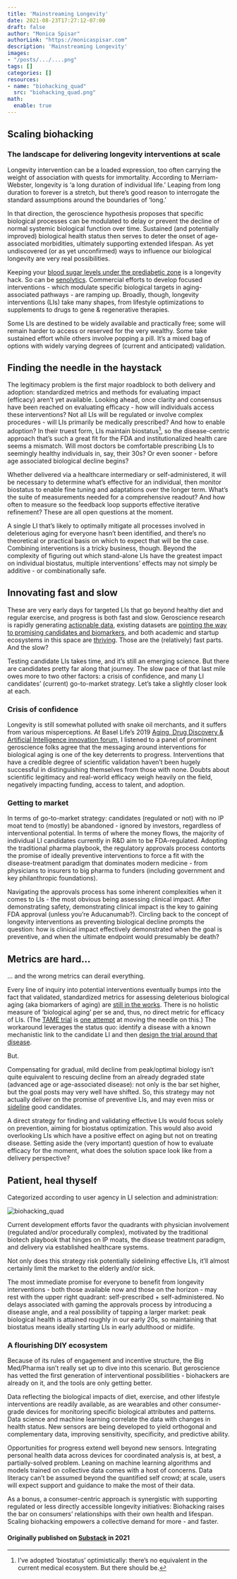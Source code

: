```yaml
---
title: 'Mainstreaming Longevity'
date: 2021-08-23T17:27:12-07:00
draft: false
author: "Monica Spisar"
authorLink: "https://monicaspisar.com"
description: 'Mainstreaming Longevity'
images: 
- "/posts/.../....png"
tags: []
categories: []
resources:
- name: "biohacking_quad"
  src: "biohacking_quad.png"
math:
  enable: true
---
```


## Scaling biohacking

### The landscape for delivering longevity interventions at scale

Longevity intervention can be a loaded expression, too often carrying the weight of association with quests for immortality. According to Merriam-Webster, longevity is ‘a long duration of individual life.’ Leaping from long duration to forever is a stretch, but there’s good reason to interrogate the standard assumptions around the boundaries of ‘long.’

In that direction, the geroscience hypothesis proposes that specific biological processes can be modulated to delay or prevent the decline of normal systemic biological function over time. Sustained (and potentially improved) biological health status then serves to deter the onset of age-associated morbidities, ultimately supporting extended lifespan. As yet undiscovered (or as yet unconfirmed) ways to influence our biological longevity are very real possibilities. 

Keeping your [blood sugar levels under the prediabetic zone](https://dom-pubs.onlinelibrary.wiley.com/doi/epdf/10.1111/dom.14321) is a longevity hack. So can be [senolytics](https://www.afar.org/ask-the-expert/james-kirkland-md-phd-on-expanded-senolytics-geroscience-and-translation-part-2). Commercial efforts to develop focused interventions - which modulate specific biological targets in aging-associated pathways - are ramping up. Broadly, though, longevity interventions (LIs) take many shapes, from lifestyle optimizations to supplements to drugs to gene & regenerative therapies.

Some LIs are destined to be widely available and practically free; some will remain harder to access or reserved for the very wealthy. Some take sustained effort while others involve popping a pill. It’s a mixed bag of options with widely varying degrees of (current and anticipated) validation.

## Finding the needle in the haystack

The legitimacy problem is the first major roadblock to both delivery and adoption: standardized metrics and methods for evaluating impact (efficacy) aren’t yet available. Looking ahead, once clarity and consensus have been reached on evaluating efficacy - how will individuals access these interventions? Not all LIs will be regulated or involve complex procedures - will LIs primarily be medically prescribed? And how to enable adoption? In their truest form, LIs maintain biostatus[^1], so the disease-centric approach that’s such a great fit for the FDA and institutionalized health care seems a mismatch. Will most doctors be comfortable prescribing LIs to seemingly healthy individuals in, say, their 30s? Or even sooner - before age associated biological decline begins?

Whether delivered via a healthcare intermediary or self-administered, it will be necessary to determine what’s effective for an individual, then monitor biostatus to enable fine tuning and adaptations over the longer term. What’s the suite of measurements needed for a comprehensive readout? And how often to measure so the feedback loop supports effective iterative refinement? These are all open questions at the moment.

A single LI that’s likely to optimally mitigate all processes involved in deleterious aging for everyone hasn’t been identified, and there’s no theoretical or practical basis on which to expect that will be the case. Combining interventions is a tricky business, though. Beyond the complexity of figuring out which stand-alone LIs have the greatest impact on individual biostatus, multiple interventions’ effects may not simply be additive - or combinationally safe.

## Innovating fast and slow

These are very early days for targeted LIs that go beyond healthy diet and regular exercise, and progress is both fast and slow. Geroscience research is rapidly generating [actionable data](https://www.sciencedirect.com/science/article/pii/S2468501117300081), existing datasets are [pointing the way to promising candidates and biomarkers](https://www.sciencedirect.com/science/article/pii/S156816371830240X), and both academic and startup ecosystems in this space are [thriving](https://academic.oup.com/ppar/article/29/4/134/5585520). Those are the (relatively) fast parts. And the slow?

Testing candidate LIs takes time, and it’s still an emerging science. But there are candidates pretty far along that journey. The slow pace of that last mile owes more to two other factors: a crisis of confidence, and many LI candidates’ (current) go-to-market strategy. Let’s take a slightly closer look at each.

### Crisis of confidence

Longevity is still somewhat polluted with snake oil merchants, and it suffers from various misperceptions. At Basel Life’s 2019 [Aging, Drug Discovery & Artificial Intelligence innovation forum](https://www.basellife.org/2019/basel-life-structure/innovation-forums/scientific-programme/aging-drug-discovery-artificial-intelligence.html), I listened to a panel of prominent geroscience folks agree that the messaging around interventions for biological aging is one of the key deterrents to progress. Interventions that have a credible degree of scientific validation haven’t been hugely successful in distinguishing themselves from those with none. Doubts about scientific legitimacy and real-world efficacy weigh heavily on the field, negatively impacting funding, access to talent, and adoption.

### Getting to market

In terms of go-to-market strategy: candidates (regulated or not) with no IP moat tend to (mostly) be abandoned - ignored by investors, regardless of interventional potential. In terms of where the money flows, the majority of individual LI candidates currently in R&D aim to be FDA-regulated. Adopting the traditional pharma playbook, the regulatory approvals process contorts the promise of ideally preventive interventions to force a fit with the disease-treatment paradigm that dominates modern medicine - from physicians to insurers to big pharma to funders (including government and key philanthropic foundations).

Navigating the approvals process has some inherent complexities when it comes to LIs - the most obvious being assessing clinical impact. After demonstrating safety, demonstrating clinical impact is the key to gaining FDA approval (unless you’re Aducanumab?). Circling back to the concept of longevity interventions as preventing biological decline prompts the question: how is clinical impact effectively demonstrated when the goal is preventive, and when the ultimate endpoint would presumably be death? 

## Metrics are hard...

... and the wrong metrics can derail everything.

Every line of inquiry into potential interventions eventually bumps into the fact that validated, standardized metrics for assessing deleterious biological aging (aka biomarkers of aging) are [still in the works](https://www.youtube.com/watch?v=zNlP4d11RGc). There is no holistic measure of ‘biological aging’ per se and, thus, no direct metric for efficacy of LIs. (The [TAME trial](https://www.afar.org/tame-trial) is [one attempt](https://www.ncbi.nlm.nih.gov/pmc/articles/PMC6428447/) at moving the needle on this.) The workaround leverages the status quo: identify a disease with a known mechanistic link to the candidate LI and then [design the trial around that disease](https://pubmed.ncbi.nlm.nih.gov/30616998/).

But.

Compensating for gradual, mild decline from peak/optimal biology isn’t quite equivalent to rescuing decline from an already degraded state (advanced age or age-associated disease): not only is the bar set higher, but the goal posts may very well have shifted. So, this strategy may not actually deliver on the promise of preventive LIs, and may even miss or [sideline](https://clinicaltrials.gov/ct2/show/NCT04139915) good candidates.

A direct strategy for finding and validating effective LIs would focus solely on prevention, aiming for biostatus optimization. This would also avoid overlooking LIs which have a positive effect on aging but not on treating disease. Setting aside the (very important) question of how to evaluate efficacy for the moment, what does the solution space look like from a delivery perspective?

## Patient, heal thyself

Categorized according to user agency in LI selection and administration:

![biohacking_quad](biohacking_quad.png "...")

Current development efforts favor the quadrants with physician involvement (regulated and/or procedurally complex), motivated by the traditional biotech playbook that hinges on IP moats, the disease treatment paradigm, and delivery via established healthcare systems. 

Not only does this strategy risk potentially sidelining effective LIs, it’ll almost certainly limit the market to the elderly and/or sick.

The most immediate promise for everyone to benefit from longevity interventions - both those available now and those on the horizon - may rest with the upper right quadrant: self-prescribed + self-administered. No delays associated with gaming the approvals process by introducing a disease angle, and a real possibility of tapping a larger market: peak biological health is attained roughly in our early 20s, so maintaining that biostatus means ideally starting LIs in early adulthood or midlife.

### A flourishing DIY ecosystem

Because of its rules of engagement and incentive structure, the Big Med/Pharma isn’t really set up to dive into this scenario. But geroscience has vetted the first generation of interventional possibilities - biohackers are already on it, and the tools are only getting better.

Data reflecting the biological impacts of diet, exercise, and other lifestyle interventions are readily available, as are wearables and other consumer-grade devices for monitoring specific biological attributes and patterns. Data science and machine learning correlate the data with changes in health status. New sensors are being developed to yield orthogonal and complementary data, improving sensitivity, specificity, and predictive ability.

Opportunities for progress extend well beyond new sensors. Integrating personal health data across devices for coordinated analysis is, at best, a partially-solved problem. Leaning on machine learning algorithms and models trained on collective data comes with a host of concerns. Data literacy can’t be assumed beyond the quantified self crowd; at scale, users will expect support and guidance to make the most of their data.

As a bonus, a consumer-centric approach is synergistic with supporting regulated or less directly accessible longevity initiatives: Biohacking raises the bar on consumers’ relationships with their own health and lifespan. Scaling biohacking empowers a collective demand for more - and faster.

[^1]: I’ve adopted ‘biostatus’ optimistically: there’s no equivalent in the current medical ecosystem. But there should be.

#### Originally published on [Substack](https://gamingaging.substack.com/p/longevity-home) in 2021